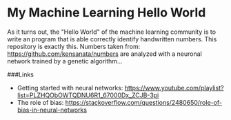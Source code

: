 # My Machine Learning Hello World

As it turns out, the "Hello World" of the machine learning community is to write an program that 
is able correctly identify handwritten numbers. 
This repository is exactly this. Numbers taken from: https://github.com/kensanata/numbers are analyzed 
with a neuronal network trained by a genetic algorithm...

###Links
* Getting started with neural networks: https://www.youtube.com/playlist?list=PLZHQObOWTQDNU6R1_67000Dx_ZCJB-3pi
* The role of bias: https://stackoverflow.com/questions/2480650/role-of-bias-in-neural-networks